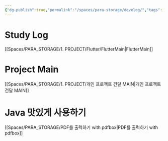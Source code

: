 ```yaml
---
{"dg-publish":true,"permalink":"/spaces/para-storage/develog/","tags":["gardenEntry"]}
---
```


# Study Log
[[Spaces/PARA_STORAGE/1. PROJECT/Flutter/FlutterMain\|FlutterMain]]

# Project Main
[[Spaces/PARA_STORAGE/1. PROJECT/개인 프로젝트 건달 MAIN\|개인 프로젝트 건달 MAIN]]

# Java 맛있게 사용하기
[[Spaces/PARA_STORAGE/PDF를 출력하기 with pdfbox\|PDF를 출력하기 with pdfbox]]